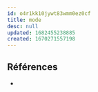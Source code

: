 ```yaml
---
id: o4r1kk10jywt83wmm0ez0cf
title: mode
desc: null
updated: 1682455238885
created: 1670271557198
---
```



## Références

-